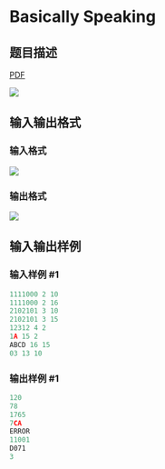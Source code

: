 # Basically Speaking

## 题目描述

[problemUrl]: https://uva.onlinejudge.org/index.php?option=com_onlinejudge&Itemid=8&category=5&page=show_problem&problem=325

[PDF](https://uva.onlinejudge.org/external/3/p389.pdf)

![](https://cdn.luogu.com.cn/upload/vjudge_pic/UVA389/5c7cf08170c8b42d370dccfc771f993632395173.png)

## 输入输出格式

### 输入格式

![](https://cdn.luogu.com.cn/upload/vjudge_pic/UVA389/9325cf933a42ecaafd317fc6003271080ef8be5d.png)

### 输出格式

![](https://cdn.luogu.com.cn/upload/vjudge_pic/UVA389/9eae174ad61430eed0f2a681f2c4a9c63ea9367c.png)

## 输入输出样例

### 输入样例 #1

```cpp
1111000 2 10
1111000 2 16
2102101 3 10
2102101 3 15
12312 4 2
1A 15 2
ABCD 16 15
03 13 10
```


### 输出样例 #1

```cpp
120
78
1765
7CA
ERROR
11001
D071
3
```


